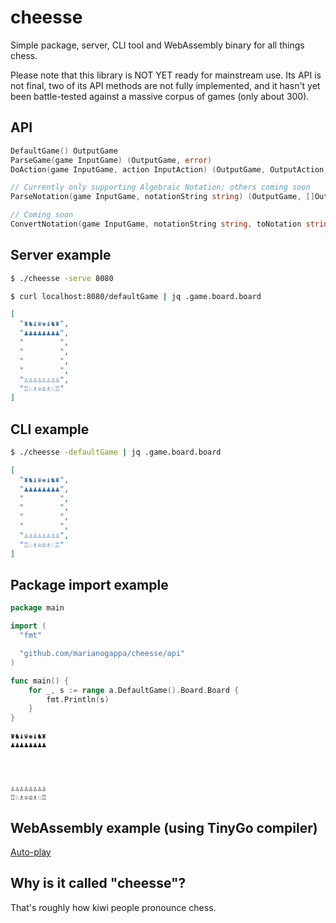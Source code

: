 # cheesse
Simple package, server, CLI tool and WebAssembly binary for all things chess.

Please note that this library is NOT YET ready for mainstream use. Its API is not final, two of its API methods are not fully implemented, and it hasn't yet been battle-tested against a massive corpus of games (only about 300).

## API

```go
DefaultGame() OutputGame
ParseGame(game InputGame) (OutputGame, error)
DoAction(game InputGame, action InputAction) (OutputGame, OutputAction, error)

// Currently only supporting Algebraic Notation; others coming soon
ParseNotation(game InputGame, notationString string) (OutputGame, []OutputGameStep, error)

// Coming soon
ConvertNotation(game InputGame, notationString string, toNotation string) (OutputGame, []OutputGameStep, error)
```

## Server example

```bash
$ ./cheesse -serve 8080
```

```bash
$ curl localhost:8080/defaultGame | jq .game.board.board
```

```json
[
  "♜♞♝♛♚♝♞♜",
  "♟♟♟♟♟♟♟♟",
  "        ",
  "        ",
  "        ",
  "        ",
  "♙♙♙♙♙♙♙♙",
  "♖♘♗♕♔♗♘♖"
]
```

## CLI example

```bash
$ ./cheesse -defaultGame | jq .game.board.board
```

```json
[
  "♜♞♝♛♚♝♞♜",
  "♟♟♟♟♟♟♟♟",
  "        ",
  "        ",
  "        ",
  "        ",
  "♙♙♙♙♙♙♙♙",
  "♖♘♗♕♔♗♘♖"
]
```
## Package import example

```go
package main

import (
  "fmt"

  "github.com/marianogappa/cheesse/api"
)

func main() {
	for _, s := range a.DefaultGame().Board.Board {
		fmt.Println(s)
	}
}
```

```
♜♞♝♛♚♝♞♜
♟♟♟♟♟♟♟♟
        
        
        
        
♙♙♙♙♙♙♙♙
♖♘♗♕♔♗♘♖
```

## WebAssembly example (using TinyGo compiler)

[Auto-play](https://marianogappa.github.io/cheesse-examples/)

## Why is it called "cheesse"?

That's roughly how kiwi people pronounce chess.
